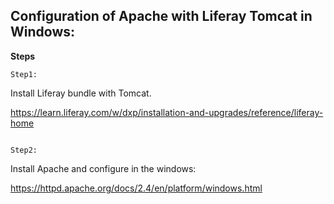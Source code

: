 ## Configuration of Apache with Liferay Tomcat in Windows:
**Steps**

```
Step1:
```
Install Liferay bundle with Tomcat.

<https://learn.liferay.com/w/dxp/installation-and-upgrades/reference/liferay-home>
```

Step2:
```
Install Apache and configure in the windows:

<https://httpd.apache.org/docs/2.4/en/platform/windows.html>
```
